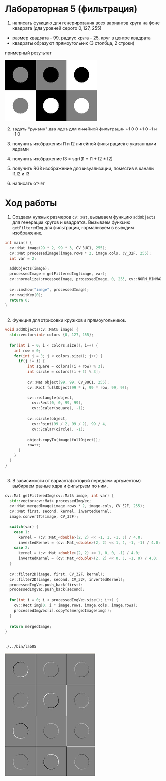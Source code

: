 # Лабораторная 5 (фильтрация)

1. написать функцию для генерирования всех вариантов круга на фоне квадрата (для уровней серого 0, 127, 255)
- размер квадрата - 99, радиус круга - 25, круг в центре квадрата
- квадраты образуют прямоугольник (3 столбца, 2 строки)

примерный результат

![1 example Image](examples/0.png)

2. задать "руками" два ядра для линейной фильтрации
+1 0      0 +1
 0 -1 и  -1  0

3. получить изображения I1 и I2 линейной фильтрацией с указанными ядрами

4. получить изображение I3 = sqrt(I1 * I1 + I2 * I2)

5. получить RGB изображение для визуализации, поместив в каналы I1,I2 и I3

6. написать отчет

# Ход работы

1) Создаем нужных размеров ```cv::Mat```, вызываем функцию ```addObjects``` для генерации кругов и квадратов. Вызываем функцию ```getFilteredImg``` для фильтрации, нормализуем в выводим изображение.

```cpp
int main() {
  cv::Mat image(99 * 2, 99 * 3, CV_8UC1, 255);
  cv::Mat processedImage(image.rows * 2, image.cols, CV_32F, 255);
  int var = 2;

  addObjects(image);
  processedImage = getFilteredImg(image, var);
  cv::normalize(processedImage, processedImage, 0, 255, cv::NORM_MINMAX, CV_8UC1);

  cv::imshow("image", processedImage);
  cv::waitKey(0);
  return 0;
}
  

```

2) Функция для отрисовки кружков и прямоугольников.

```cpp
void addObjects(cv::Mat& image) {
  std::vector<int> colors {0, 127, 255};

  for(int i = 0; i < colors.size(); i++) {
    int row = 0;
    for(int j = 0; j < colors.size(); j++) {
      if(j != i) {
          int square = colors[(i + row) % 3];
          int circle = colors[(i + 2) % 3];

          cv::Mat object(99, 99, CV_8UC1, 255);
          cv::Rect fullObject(99 * i, 99 * row, 99, 99);

          cv::rectangle(object, 
            cv::Rect(0, 0, 99, 99), 
            cv::Scalar(square), -1);
          
          cv::circle(object, 
            cv::Point(99 / 2, 99 / 2), 99 / 4, 
            cv::Scalar(circle), -1);

          object.copyTo(image(fullObject));
          row++;
      }
    }
  }
}
  

```

3) В зависимости от варианта(который передаем аргументом) выбираем разные ядра и фильтруем по ним.

```cpp
cv::Mat getFilteredImg(cv::Mat& image, int var) {
  std::vector<cv::Mat> processedImgVec;
  cv::Mat mergedImage(image.rows * 2, image.cols, CV_32F, 255);
  cv::Mat first, second, kernel, invertedKernel;
  image.convertTo(image, CV_32F);

  switch(var) {
    case 1: 
      kernel = (cv::Mat_<double>(2, 2) << -1, 1, -1, 1) / 4.0;
      invertedKernel = (cv::Mat_<double>(2, 2) << 1, 1, -1, -1) / 4.0;
    case 2:
      kernel = (cv::Mat_<double>(2, 2) << 1, 0, 0, -1) / 4.0;
      invertedKernel = (cv::Mat_<double>(2, 2) << 0, 1, -1, 0) / 4.0;
  }

  cv::filter2D(image, first, CV_32F, kernel);
  cv::filter2D(image, second, CV_32F, invertedKernel);
  processedImgVec.push_back(first);
  processedImgVec.push_back(second);

  for(int i = 0; i < processedImgVec.size(); i++) {
    cv::Rect img(0, i * image.rows, image.cols, image.rows);
    processedImgVec[i].copyTo(mergedImage(img));
  }

  return mergedImage;
}
  

```






```bash
./../bin/lab05
```

![1 example Image](examples/1.jpg)